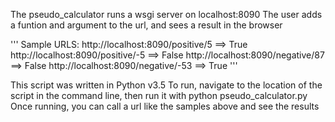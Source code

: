 The pseudo_calculator runs a wsgi server on localhost:8090
The user adds a funtion and argument to the url, and sees a result in the browser

'''
Sample URLS:
http://localhost:8090/positive/5 ==> True
http://localhost:8090/positive/-5 ==> False
http://localhost:8090/negative/87 ==> False
http://localhost:8090/negative/-53 ==> True
'''

This script was written in Python v3.5
To run, navigate to the location of the script in the command line, then run it with 
python pseudo_calculator.py
Once running, you can call a url like the samples above and see the results
